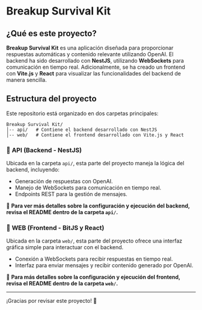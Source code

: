 # Breakup Survival Kit

## ¿Qué es este proyecto?
**Breakup Survival Kit** es una aplicación diseñada para proporcionar respuestas automáticas y contenido relevante utilizando OpenAI. El backend ha sido desarrollado con **NestJS**, utilizando **WebSockets** para comunicación en tiempo real. Adicionalmente, se ha creado un frontend con **Vite.js** y **React** para visualizar las funcionalidades del backend de manera sencilla.

## Estructura del proyecto
Este repositorio está organizado en dos carpetas principales:

```
Breakup Survival Kit/
│-- api/   # Contiene el backend desarrollado con NestJS
│-- web/   # Contiene el frontend desarrollado con Vite.js y React
```

### 📌 **API (Backend - NestJS)**
Ubicada en la carpeta `api/`, esta parte del proyecto maneja la lógica del backend, incluyendo:
- Generación de respuestas con OpenAI.
- Manejo de WebSockets para comunicación en tiempo real.
- Endpoints REST para la gestión de mensajes.

📌 **Para ver más detalles sobre la configuración y ejecución del backend, revisa el README dentro de la carpeta `api/`.**

### 🎨 **WEB (Frontend - BitJS y React)**
Ubicada en la carpeta `web/`, esta parte del proyecto ofrece una interfaz gráfica simple para interactuar con el backend.
- Conexión a WebSockets para recibir respuestas en tiempo real.
- Interfaz para enviar mensajes y recibir contenido generado por OpenAI.

📌 **Para más detalles sobre la configuración y ejecución del frontend, revisa el README dentro de la carpeta `web/`.**

---

¡Gracias por revisar este proyecto! 🎉

